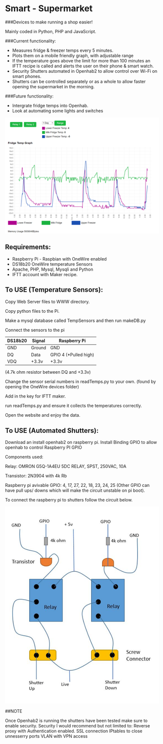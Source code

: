 # Smart - Supermarket

###Devices to make running a shop easier!

Mainly coded in Python, PHP and JavaScript.

###Current functionality:
- Measures fridge & freezer temps every 5 minutes.
- Plots them on a mobile friendly graph, with adjustable range
- If the temperature goes above the limit for more than 100 minutes an IFTT recipe is called and alerts the user on their phone & smart watch.
- Security Shutters automated in Openhab2 to allow control over Wi-Fi on smart phones.
- Shutters can be controlled separately or as a whole to allow faster opening the supermarket in the morning.



###Future functionality:
- Intergrate fridge temps into Openhab.
- Look at automating some lights and switches

![Example chart](/screenshot.jpg)

## Requirements:
- Raspberry Pi - Raspbian with OneWire enabled
- DS18b20 OneWire temperature Sensors
- Apache, PHP, Mysql, Mysqli and Python
- IFTT account with Maker recipe.



## To USE (Temperature Sensors):
Copy Web Server files to WWW directory.

Copy python files to the Pi.

Make a mysql database called TempSensors and then run makeDB.py

Connect the sensors to the pi





| DS18b20 | Signal | Raspberry Pi          |
| ------- |--------| ----------------------|
| GND     | Ground | GND                   |
| DQ      | Data   | GPIO 4 (*Pulled high) |
| VDQ     | +3.3v  | +3.3v                 |

(4.7k ohm resistor between DQ and +3.3v)





Change the sensor serial numbers in readTemps.py to your own. (found by opening the OneWire devices folder)

Add in the key for IFTT maker.

run readTemps.py and ensure it collects the temperatures correctly.

Open the website and enjoy the data.



## To USE (Automated Shutters):
Download an install openhab2 on raspberry pi.
Install Binding GPIO to allow openhab to control Raspberry PI GPIO

Components used:

Relay: OMRON G5Q-1A4EU 5DC RELAY, SPST, 250VAC, 10A

Transistor: 2N3904 with 4k Rb

Raspberry pi avivable GPIO: 4, 17, 27, 22, 18, 23, 24, 25 (Other GPIO can have pull ups/ downs which will make the circuit unstable on pi boot).


To connect the raspberry pi to shutters follow the circuit below.

![Circuit](Openhab2/Circuit.JPG)

##NOTE

Once Openhab2 is running the shutters have been tested make sure to enable security.
Security I would recommend but not limited to:
Reverse proxy with Authentication enabled.
SSL connection
IPtables to close unnesserry ports
VLAN with VPN access
